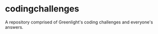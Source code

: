 # codingchallenges
A repository comprised of Greenlight's coding challenges and everyone's answers.
